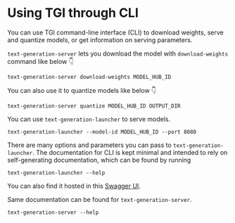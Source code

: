# Using TGI through CLI

You can use TGI command-line interface (CLI) to download weights, serve and quantize models, or get information on serving parameters. 

`text-generation-server` lets you download the model with `download-weights` command like below 👇 

```shell
text-generation-server download-weights MODEL_HUB_ID
```

You can also use it to quantize models like below 👇 

```shell
text-generation-server quantize MODEL_HUB_ID OUTPUT_DIR 
```

You can use `text-generation-launcher` to serve models. 

```shell
text-generation-launcher --model-id MODEL_HUB_ID --port 8080
```

There are many options and parameters you can pass to `text-generation-launcher`. The documentation for CLI is kept minimal and intended to rely on self-generating documentation, which can be found by running 

```shell
text-generation-launcher --help
``` 

You can also find it hosted in this [Swagger UI](https://huggingface.github.io/text-generation-inference/).

Same documentation can be found for `text-generation-server`.

```shell
text-generation-server --help
```
